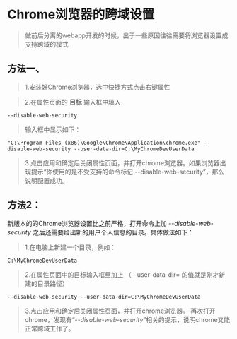 # Chrome浏览器的跨域设置

> 做前后分离的webapp开发的时候，出于一些原因往往需要将浏览器设置成支持跨域的模式

## 方法一、
> 1.安装好Chrome浏览器，选中快捷方式点击右键属性

> 2.在属性页面的 **目标** 输入框中填入 
   
```
--disable-web-security
```

> 输入框中显示如下：
```
"C:\Program Files (x86)\Google\Chrome\Application\chrome.exe" --disable-web-security --user-data-dir=C:\MyChromeDevUserData
```

 
> 3.点击应用和确定后关闭属性页面，并打开chrome浏览器。如果浏览器出现提示“你使用的是不受支持的命令标记 --disable-web-security”，那么说明配置成功。

## 方法2：
新版本的的Chrome浏览器设置比之前严格，打开命令上加 *--disable-web-security* 之后还需要给出新的用户个人信息的目录。具体做法如下：

> 1.在电脑上新建一个目录，例如：

```
C:\MyChromeDevUserData
```

> 2.在属性页面中的目标输入框里加上    （--user-data-dir= 的值就是刚才新建的目录路径）

```
--disable-web-security --user-data-dir=C:\MyChromeDevUserData
```

> 3.点击应用和确定后关闭属性页面，并打开chrome浏览器。
再次打开chrome，发现有“*--disable-web-security*”相关的提示，说明chrome又能正常跨域工作了。
